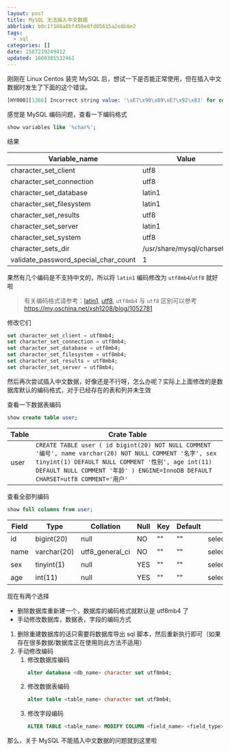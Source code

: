 ```yaml
---
layout: post
title: MySQL 无法插入中文数据
abbrlink: b0c1f108a8bf450e8fd05615a2e8b8e2
tags:
  - sql
categories: []
date: 1587219249412
updated: 1609305532461
---
```


刚刚在 Linux Centos 装完 MySQL 后，想试一下是否能正常使用，但在插入中文数据时发生了下面的这个错误。

```sql
[HY000][1366] Incorrect string value: '\xE7\x90\x89\xE7\x92\x83' for column 'name' at row 1
```

感觉是 MySQL 编码问题，查看一下编码格式

```sql
show variables like '%char%';
```

结果

| Variable\_name                           | Value                      |
| ---------------------------------------- | -------------------------- |
| character\_set\_client                   | utf8                       |
| character\_set\_connection               | utf8                       |
| character\_set\_database                 | latin1                     |
| character\_set\_filesystem               | latin1                     |
| character\_set\_results                  | utf8                       |
| character\_set\_server                   | latin1                     |
| character\_set\_system                   | utf8                       |
| character\_sets\_dir                     | /usr/share/mysql/charsets/ |
| validate\_password\_special\_char\_count | 1                          |

果然有几个编码是不支持中文的，所以将 `latin1` 编码修改为 `utf8mb4`/`utf8` 就好啦

> 有关编码格式请参考：[latin1](https://zh.wikipedia.org/wiki/ISO/IEC_8859-1), [utf8](https://zh.wikipedia.org/wiki/UTF-8), `utf8mb4` 与 `utf8` 区别可以参考 <https://my.oschina.net/xsh1208/blog/1052781>

修改它们

```sql
set character_set_client = utf8mb4;
set character_set_connection = utf8mb4;
set character_set_database = utf8mb4;
set character_set_filesystem = utf8mb4;
set character_set_results = utf8mb4;
set character_set_server = utf8mb4;
```

然后再次尝试插入中文数据，好像还是不行呀，怎么办呢？实际上上面修改的是数据库默认的编码格式，对于已经存在的表和列并未生效

查看一下数据表编码

```sql
show create table user;
```

| Table | Crate Table                                                                                                                                                                                                                          |
| ----- | ------------------------------------------------------------------------------------------------------------------------------------------------------------------------------------------------------------------------------------ |
| user  | `CREATE TABLE user ( id bigint(20) NOT NULL COMMENT '编号', name varchar(20) NOT NULL COMMENT '名字', sex tinyint(1) DEFAULT NULL COMMENT '性别', age int(11) DEFAULT NULL COMMENT '年龄' ) ENGINE=InnoDB DEFAULT CHARSET=utf8 COMMENT='用户'` |

查看全部列编码

```sql
show full columns from user;
```

| Field | Type        | Collation         | Null | Key | Default | Extra Privileges                | Comment |
| ----- | ----------- | ----------------- | ---- | --- | ------- | ------------------------------- | ------- |
| id    | bigint(20)  | null              | NO   | ""  | ""      | select,insert,update,references | 编号      |
| name  | varchar(20) | utf8\_general\_ci | NO   | ""  | ""      | select,insert,update,references | 名字      |
| sex   | tinyint(1)  | null              | YES  | ""  | ""      | select,insert,update,references | 性别      |
| age   | int(11)     | null              | YES  | ""  | ""      | select,insert,update,references | 年龄      |

现在有两个选择

- 删除数据库重新建一个，数据库的编码格式就默认是 utf8mb4 了
- 手动修改数据库，数据表，字段的编码方式

1. 删除重建数据库的话只需要将数据库导出 sql 脚本，然后重新执行即可（如果存在很多数据/数据库正在使用则此方法不适用）
2. 手动修改编码
   1. 修改数据库编码
      ```sql
      alter database <db_name> character set utf8mb4;
      ```
   2. 修改数据表编码
      ```sql
      alter table <table_name> character set utf8mb4;
      ```
   3. 修改字段编码
      ```sql
      ALTER TABLE <table_name> MODIFY COLUMN <field_name> <field_type> CHARACTER SET utf8mb4 COLLATE utf8mb4_unicode_ci;
      ```

那么，关于 MySQL 不能插入中文数据的问题就到这里啦
